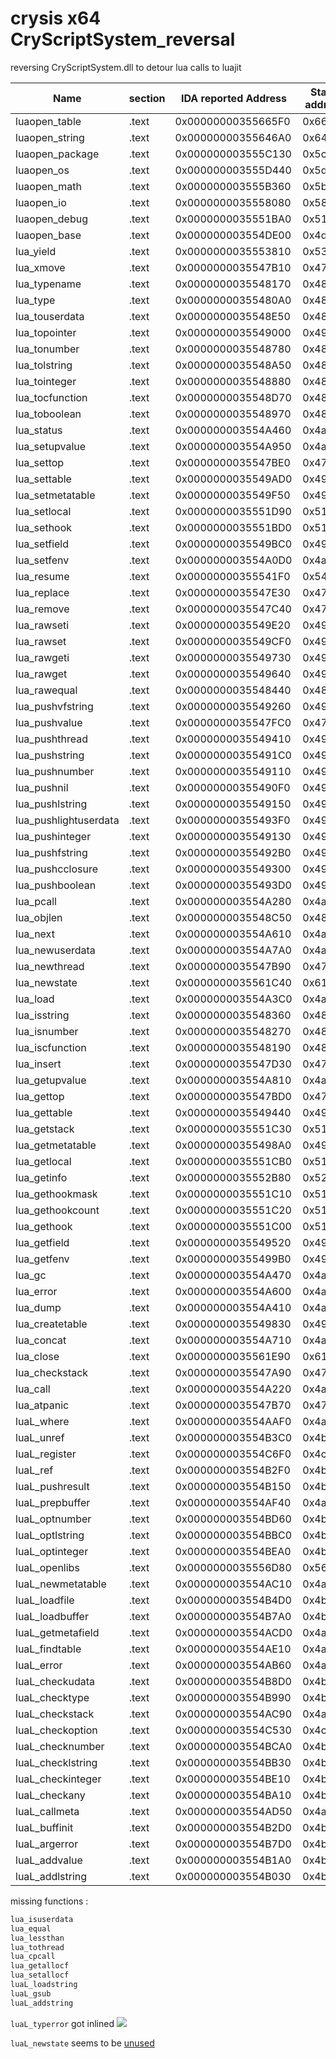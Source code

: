 # crysis x64 CryScriptSystem_reversal
reversing CryScriptSystem.dll to detour lua calls to luajit

|Name                 |section|IDA reported Address|Static address|
|---------------------|-------|--------------------|--------------|
|luaopen_table        |.text  |0x00000000355665F0  |0x665f0       |
|luaopen_string       |.text  |0x00000000355646A0  |0x646a0       |
|luaopen_package      |.text  |0x000000003555C130  |0x5c130       |
|luaopen_os           |.text  |0x000000003555D440  |0x5d440       |
|luaopen_math         |.text  |0x000000003555B360  |0x5b360       |
|luaopen_io           |.text  |0x0000000035558080  |0x58080       |
|luaopen_debug        |.text  |0x0000000035551BA0  |0x51ba0       |
|luaopen_base         |.text  |0x000000003554DE00  |0x4de00       |
|lua_yield            |.text  |0x0000000035553810  |0x53810       |
|lua_xmove            |.text  |0x0000000035547B10  |0x47b10       |
|lua_typename         |.text  |0x0000000035548170  |0x48170       |
|lua_type             |.text  |0x00000000355480A0  |0x480a0       |
|lua_touserdata       |.text  |0x0000000035548E50  |0x48e50       |
|lua_topointer        |.text  |0x0000000035549000  |0x49000       |
|lua_tonumber         |.text  |0x0000000035548780  |0x48780       |
|lua_tolstring        |.text  |0x0000000035548A50  |0x48a50       |
|lua_tointeger        |.text  |0x0000000035548880  |0x48880       |
|lua_tocfunction      |.text  |0x0000000035548D70  |0x48d70       |
|lua_toboolean        |.text  |0x0000000035548970  |0x48970       |
|lua_status           |.text  |0x000000003554A460  |0x4a460       |
|lua_setupvalue       |.text  |0x000000003554A950  |0x4a950       |
|lua_settop           |.text  |0x0000000035547BE0  |0x47be0       |
|lua_settable         |.text  |0x0000000035549AD0  |0x49ad0       |
|lua_setmetatable     |.text  |0x0000000035549F50  |0x49f50       |
|lua_setlocal         |.text  |0x0000000035551D90  |0x51d90       |
|lua_sethook          |.text  |0x0000000035551BD0  |0x51bd0       |
|lua_setfield         |.text  |0x0000000035549BC0  |0x49bc0       |
|lua_setfenv          |.text  |0x000000003554A0D0  |0x4a0d0       |
|lua_resume           |.text  |0x00000000355541F0  |0x541f0       |
|lua_replace          |.text  |0x0000000035547E30  |0x47e30       |
|lua_remove           |.text  |0x0000000035547C40  |0x47c40       |
|lua_rawseti          |.text  |0x0000000035549E20  |0x49e20       |
|lua_rawset           |.text  |0x0000000035549CF0  |0x49cf0       |
|lua_rawgeti          |.text  |0x0000000035549730  |0x49730       |
|lua_rawget           |.text  |0x0000000035549640  |0x49640       |
|lua_rawequal         |.text  |0x0000000035548440  |0x48440       |
|lua_pushvfstring     |.text  |0x0000000035549260  |0x49260       |
|lua_pushvalue        |.text  |0x0000000035547FC0  |0x47fc0       |
|lua_pushthread       |.text  |0x0000000035549410  |0x49410       |
|lua_pushstring       |.text  |0x00000000355491C0  |0x491c0       |
|lua_pushnumber       |.text  |0x0000000035549110  |0x49110       |
|lua_pushnil          |.text  |0x00000000355490F0  |0x490f0       |
|lua_pushlstring      |.text  |0x0000000035549150  |0x49150       |
|lua_pushlightuserdata|.text  |0x00000000355493F0  |0x493f0       |
|lua_pushinteger      |.text  |0x0000000035549130  |0x49130       |
|lua_pushfstring      |.text  |0x00000000355492B0  |0x492b0       |
|lua_pushcclosure     |.text  |0x0000000035549300  |0x49300       |
|lua_pushboolean      |.text  |0x00000000355493D0  |0x493d0       |
|lua_pcall            |.text  |0x000000003554A280  |0x4a280       |
|lua_objlen           |.text  |0x0000000035548C50  |0x48c50       |
|lua_next             |.text  |0x000000003554A610  |0x4a610       |
|lua_newuserdata      |.text  |0x000000003554A7A0  |0x4a7a0       |
|lua_newthread        |.text  |0x0000000035547B90  |0x47b90       |
|lua_newstate         |.text  |0x0000000035561C40  |0x61c40       |
|lua_load             |.text  |0x000000003554A3C0  |0x4a3c0       |
|lua_isstring         |.text  |0x0000000035548360  |0x48360       |
|lua_isnumber         |.text  |0x0000000035548270  |0x48270       |
|lua_iscfunction      |.text  |0x0000000035548190  |0x48190       |
|lua_insert           |.text  |0x0000000035547D30  |0x47d30       |
|lua_getupvalue       |.text  |0x000000003554A810  |0x4a810       |
|lua_gettop           |.text  |0x0000000035547BD0  |0x47bd0       |
|lua_gettable         |.text  |0x0000000035549440  |0x49440       |
|lua_getstack         |.text  |0x0000000035551C30  |0x51c30       |
|lua_getmetatable     |.text  |0x00000000355498A0  |0x498a0       |
|lua_getlocal         |.text  |0x0000000035551CB0  |0x51cb0       |
|lua_getinfo          |.text  |0x0000000035552B80  |0x52b80       |
|lua_gethookmask      |.text  |0x0000000035551C10  |0x51c10       |
|lua_gethookcount     |.text  |0x0000000035551C20  |0x51c20       |
|lua_gethook          |.text  |0x0000000035551C00  |0x51c00       |
|lua_getfield         |.text  |0x0000000035549520  |0x49520       |
|lua_getfenv          |.text  |0x00000000355499B0  |0x499b0       |
|lua_gc               |.text  |0x000000003554A470  |0x4a470       |
|lua_error            |.text  |0x000000003554A600  |0x4a600       |
|lua_dump             |.text  |0x000000003554A410  |0x4a410       |
|lua_createtable      |.text  |0x0000000035549830  |0x49830       |
|lua_concat           |.text  |0x000000003554A710  |0x4a710       |
|lua_close            |.text  |0x0000000035561E90  |0x61e90       |
|lua_checkstack       |.text  |0x0000000035547A90  |0x47a90       |
|lua_call             |.text  |0x000000003554A220  |0x4a220       |
|lua_atpanic          |.text  |0x0000000035547B70  |0x47b70       |
|luaL_where           |.text  |0x000000003554AAF0  |0x4aaf0       |
|luaL_unref           |.text  |0x000000003554B3C0  |0x4b3c0       |
|luaL_register        |.text  |0x000000003554C6F0  |0x4c6f0       |
|luaL_ref             |.text  |0x000000003554B2F0  |0x4b2f0       |
|luaL_pushresult      |.text  |0x000000003554B150  |0x4b150       |
|luaL_prepbuffer      |.text  |0x000000003554AF40  |0x4af40       |
|luaL_optnumber       |.text  |0x000000003554BD60  |0x4bd60       |
|luaL_optlstring      |.text  |0x000000003554BBC0  |0x4bbc0       |
|luaL_optinteger      |.text  |0x000000003554BEA0  |0x4bea0       |
|luaL_openlibs        |.text  |0x0000000035556D80  |0x56d80       |
|luaL_newmetatable    |.text  |0x000000003554AC10  |0x4ac10       |
|luaL_loadfile        |.text  |0x000000003554B4D0  |0x4b4d0       |
|luaL_loadbuffer      |.text  |0x000000003554B7A0  |0x4b7a0       |
|luaL_getmetafield    |.text  |0x000000003554ACD0  |0x4acd0       |
|luaL_findtable       |.text  |0x000000003554AE10  |0x4ae10       |
|luaL_error           |.text  |0x000000003554AB60  |0x4ab60       |
|luaL_checkudata      |.text  |0x000000003554B8D0  |0x4b8d0       |
|luaL_checktype       |.text  |0x000000003554B990  |0x4b990       |
|luaL_checkstack      |.text  |0x000000003554AC90  |0x4ac90       |
|luaL_checkoption     |.text  |0x000000003554C530  |0x4c530       |
|luaL_checknumber     |.text  |0x000000003554BCA0  |0x4bca0       |
|luaL_checklstring    |.text  |0x000000003554BB30  |0x4bb30       |
|luaL_checkinteger    |.text  |0x000000003554BE10  |0x4be10       |
|luaL_checkany        |.text  |0x000000003554BA10  |0x4ba10       |
|luaL_callmeta        |.text  |0x000000003554AD50  |0x4ad50       |
|luaL_buffinit        |.text  |0x000000003554B2D0  |0x4b2d0       |
|luaL_argerror        |.text  |0x000000003554B7D0  |0x4b7d0       |
|luaL_addvalue        |.text  |0x000000003554B1A0  |0x4b1a0       |
|luaL_addlstring      |.text  |0x000000003554B030  |0x4b030       |







missing functions : 


```txt
lua_isuserdata
lua_equal
lua_lessthan
lua_tothread
lua_cpcall
lua_getallocf
lua_setallocf
luaL_loadstring
luaL_gsub
luaL_addstring
```
`luaL_typerror` got inlined 
![](https://i.imgur.com/SQv2atk.png)

`luaL_newstate` seems to be [unused](https://github.com/CRYTEK/CRYENGINE/blob/6c4f4df4a7a092300d630f8f89d2ebda39183c36/Code/CryEngine/CryScriptSystem/ScriptSystem.cpp#L744)
